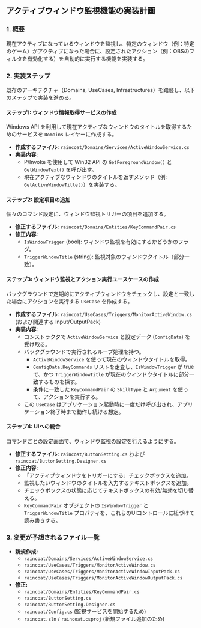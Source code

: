 ## アクティブウィンドウ監視機能の実装計画

### 1. 概要

現在アクティブになっているウィンドウを監視し、特定のウィンドウ（例：特定のゲーム）がアクティブになった場合に、設定されたアクション（例：OBSのフィルタを有効化する）を自動的に実行する機能を実装する。

### 2. 実装ステップ

既存のアーキテクチャ（Domains, UseCases, Infrastructures）を踏襲し、以下のステップで実装を進める。

#### ステップ1: ウィンドウ情報取得サービスの作成

Windows API を利用して現在アクティブなウィンドウのタイトルを取得するためのサービスを `Domains` レイヤーに作成する。

- **作成するファイル:** `raincoat/Domains/Services/ActiveWindowService.cs`
- **実装内容:**
  - P/Invoke を使用して Win32 API の `GetForegroundWindow()` と `GetWindowText()` を呼び出す。
  - 現在アクティブなウィンドウのタイトルを返すメソッド（例: `GetActiveWindowTitle()`）を実装する。

#### ステップ2: 設定項目の追加

個々のコマンド設定に、ウィンドウ監視トリガーの項目を追加する。

- **修正するファイル:** `raincoat/Domains/Entities/KeyCommandPair.cs`
- **修正内容:**
  - `IsWindowTrigger` (bool): ウィンドウ監視を有効にするかどうかのフラグ。
  - `TriggerWindowTitle` (string): 監視対象のウィンドウタイトル（部分一致）。

#### ステップ3: ウィンドウ監視とアクション実行ユースケースの作成

バックグラウンドで定期的にアクティブウィンドウをチェックし、設定と一致した場合にアクションを実行する `UseCase` を作成する。

- **作成するファイル:** `raincoat/UseCases/Triggers/MonitorActiveWindow.cs` (および関連する Input/OutputPack)
- **実装内容:**
  - コンストラクタで `ActiveWindowService` と設定データ (`ConfigData`) を受け取る。
  - バックグラウンドで実行されるループ処理を持つ。
    - `ActiveWindowService` を使って現在のウィンドウタイトルを取得。
    - `ConfigData.KeyCommands` リストを走査し、`IsWindowTrigger` が true で、かつ `TriggerWindowTitle` が現在のウィンドウタイトルに部分一致するものを探す。
    - 条件に一致した `KeyCommandPair` の `SkillType` と `Argument` を使って、アクションを実行する。
  - この `UseCase` はアプリケーション起動時に一度だけ呼び出され、アプリケーション終了時まで動作し続ける想定。

#### ステップ4: UIへの統合

コマンドごとの設定画面で、ウィンドウ監視の設定を行えるようにする。

- **修正するファイル:** `raincoat/ButtonSetting.cs` および `raincoat/ButtonSetting.Designer.cs`
- **修正内容:**
  - 「アクティブウィンドウをトリガーにする」チェックボックスを追加。
  - 監視したいウィンドウのタイトルを入力するテキストボックスを追加。
  - チェックボックスの状態に応じてテキストボックスの有効/無効を切り替える。
  - `KeyCommandPair` オブジェクトの `IsWindowTrigger` と `TriggerWindowTitle` プロパティを、これらのUIコントロールに紐づけて読み書きする。

### 3. 変更が予想されるファイル一覧

- **新規作成:**
  - `raincoat/Domains/Services/ActiveWindowService.cs`
  - `raincoat/UseCases/Triggers/MonitorActiveWindow.cs`
  - `raincoat/UseCases/Triggers/MonitorActiveWindowInputPack.cs`
  - `raincoat/UseCases/Triggers/MonitorActiveWindowOutputPack.cs`
- **修正:**
  - `raincoat/Domains/Entities/KeyCommandPair.cs`
  - `raincoat/ButtonSetting.cs`
  - `raincoat/ButtonSetting.Designer.cs`
  - `raincoat/Config.cs` (監視サービスを開始するため)
  - `raincoat.sln` / `raincoat.csproj` (新規ファイル追加のため)
